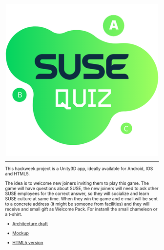 <p align="center"><img src="quiz.png"></p>
<hr>

This hackweek project is a Unity3D app, ideally available for Android, IOS and HTML5.

The idea is to welcome new joiners inviting them to play this game. The game will have questions about SUSE, the new joiners will need to ask other SUSE employees for the correct answer, so they will socialize and learn SUSE culture at same time.
When they win the game and e-mail will be sent to a concrete address (it might be someone from facilities) and they will receive and small gift as Welcome Pack. For instanll the small chameleon or a t-shirt.

- [Architecture draft](https://docs.google.com/presentation/d/1Nd-UQr3juwj9_pLxkw4BUIDoNJJESUaPM5bTsUXbZ30)

- [Mockup](https://app.moqups.com/FzcvWkj9bb/view/page/ad64222d5?ui=0)

- [HTML5 version](https://srbarrios.github.io/susequiz/)
